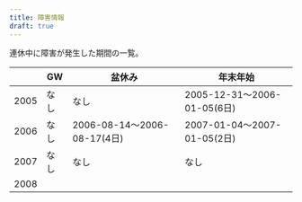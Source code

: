 ```yaml
---
title: 障害情報
draft: true
---
```


連休中に障害が発生した期間の一覧。

||GW|盆休み|年末年始|
|---|---|---|---|
|2005|なし|なし|2005-12-31～2006-01-05(6日)|
|2006|なし|2006-08-14～2006-08-17(4日)|2007-01-04～2007-01-05(2日)|
|2007|なし|なし|なし|
|2008||||